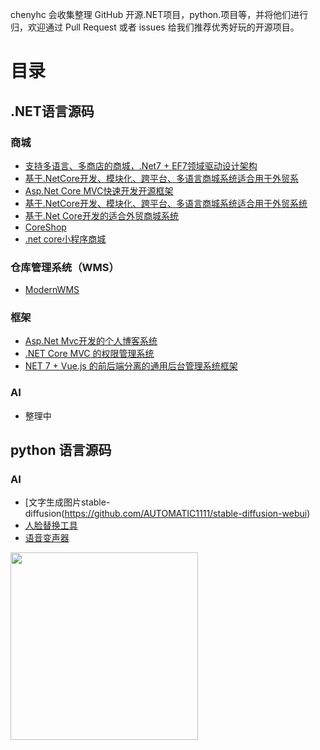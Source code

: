 
chenyhc 会收集整理 GitHub 开源.NET项目，python.项目等，并将他们进行归，欢迎通过 Pull Request 或者 issues 给我们推荐优秀好玩的开源项目。
# 目录
## .NET语言源码
### 商城
- [支持多语言、多商店的商城，.Net7 + EF7领域驱动设计架构](https://github.com/smartstore/Smartstore)
- [基于.NetCore开发、模块化、跨平台、多语言商城系统适合用于外贸系](https://github.com/simplcommerce/SimplCommerce)
- [Asp.Net Core MVC快速开发开源框架](https://github.com/serenity-is/Serenity)
- [基于.NetCore开发、模块化、跨平台、多语言商城系统适合用于外贸系统](https://github.com/simplcommerce/SimplCommerce)
- [基于.Net Core开发的适合外贸商城系统](https://github.com/nopSolutions/nopCommerce)
- [CoreShop](https://gitee.com/CoreUnion/CoreShop?_from=gitee_search)
- [.net core小程序商城](https://github.com/trueai-org/module-shop)
 ### 仓库管理系统（WMS）
- [ModernWMS](https://github.com/fjykTec/ModernWMS)
 ### 框架
- [ Asp.Net Mvc开发的个人博客系统](https://gitee.com/LiuCabbage/RightControl_Blog)
- [ .NET Core MVC 的权限管理系统](https://github.com/liukuo362573/YiShaAdmin)
- [NET 7 + Vue.js 的前后端分离的通用后台管理系统框架](https://gitee.com/rector/DncZeus)

### AI
- 整理中

## python 语言源码
### AI
- [文字生成图片stable-diffusion(https://github.com/AUTOMATIC1111/stable-diffusion-webui)
- [人脸替换工具](https://github.com/s0md3v/roop)
- [语音变声器](https://github.com/w-okada/voice-changer) 




<img decoding="async" src="https://github.com/yuanmagpt/chenyhc/assets/136598249/70851ed4-0bb5-4b62-9df3-2e50f6256fad" width="300">




